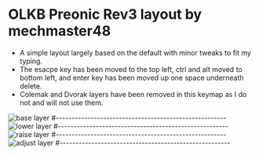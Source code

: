# OLKB Preonic Rev3 layout by mechmaster48

- A simple layout largely based on the default with minor tweaks to fit my typing.
- The esacpe key has been moved to the top left, ctrl and alt moved to bottom left, and enter key has been moved up one space underneath delete.
- Colemak and Dvorak layers have been removed in this keymap as I do not and will not use them.

![base layer](https://i.imgur.com/zrmDHXx.gif)
#------------------------------------------------------
![lower layer](https://imgur.com/sDEeixE.gif)
#------------------------------------------------------
![raise layer](https://imgur.com/bGLukr1.gif)
#------------------------------------------------------
![adjust layer](https://imgur.com/UsB87YE.gif)
#------------------------------------------------------
